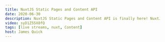 ```yaml
---
title: NuxtJS Static Pages and Content API
date: 2020-06-30
description: NuxtJS Static Pages and Content API is finally here! NuxtJS just released a brand new version full of awesome features for building static pages, working with content like Markdown files, and lots more.
video: syD1Z55X8fQ
tags: [live streams, nuxt, Content]
host: James Quick
---
```

